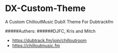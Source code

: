 # DX-Custom-Theme
A Custom ChilloutMusic DubX Theme For Dubtrackfm

#####Authers:
######DJFC, Kris and Mitch

- https://dubtrack.fm/join/chilloutroom
- https://chilloutmusic.fm
